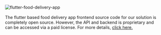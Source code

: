 ![flutter-food-delivery-app](https://admin.ninjascode.com/wp-content/uploads/2025/01/1-scaled.webp)  <br/> <br/> The flutter based food delivery app frontend source code for our solution is completely open source. However, the API and backend is proprietary and can be accessed via a paid license. For more details, <a href="https://enatega.com/?utm_source=github&utm_medium=repo&utm_campaign=lambert-flutter-based-food-delivery-app" target="_blank">click here.</a>
